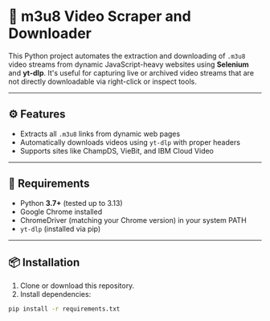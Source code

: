# 🎥 m3u8 Video Scraper and Downloader

This Python project automates the extraction and downloading of `.m3u8` video streams from dynamic JavaScript-heavy websites using **Selenium** and **yt-dlp**. It's useful for capturing live or archived video streams that are not directly downloadable via right-click or inspect tools.

---

## ⚙️ Features

- Extracts all `.m3u8` links from dynamic web pages
- Automatically downloads videos using `yt-dlp` with proper headers
- Supports sites like ChampDS, VieBit, and IBM Cloud Video

---

## 🔧 Requirements

- Python **3.7+** (tested up to 3.13)
- Google Chrome installed
- ChromeDriver (matching your Chrome version) in your system PATH
- `yt-dlp` (installed via pip)

---

## 📦 Installation

1. Clone or download this repository.
2. Install dependencies:

```bash
pip install -r requirements.txt


